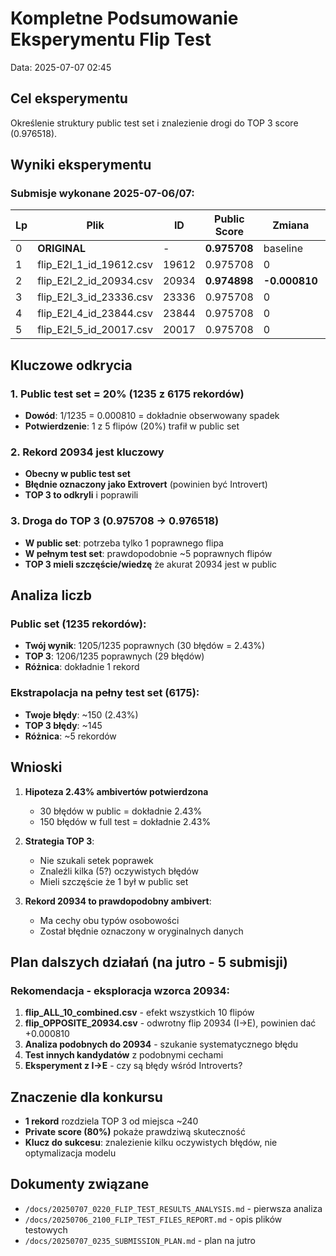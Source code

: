 # Kompletne Podsumowanie Eksperymentu Flip Test
Data: 2025-07-07 02:45

## Cel eksperymentu
Określenie struktury public test set i znalezienie drogi do TOP 3 score (0.976518).

## Wyniki eksperymentu

### Submisje wykonane 2025-07-06/07:

| Lp | Plik | ID | Public Score | Zmiana | W public? |
|----|------|-----|--------------|--------|-----------|
| 0 | **ORIGINAL** | - | **0.975708** | baseline | - |
| 1 | flip_E2I_1_id_19612.csv | 19612 | 0.975708 | 0 | ❌ NIE |
| 2 | flip_E2I_2_id_20934.csv | 20934 | **0.974898** | **-0.000810** | ✅ **TAK!** |
| 3 | flip_E2I_3_id_23336.csv | 23336 | 0.975708 | 0 | ❌ NIE |
| 4 | flip_E2I_4_id_23844.csv | 23844 | 0.975708 | 0 | ❌ NIE |
| 5 | flip_E2I_5_id_20017.csv | 20017 | 0.975708 | 0 | ❌ NIE |

## Kluczowe odkrycia

### 1. Public test set = 20% (1235 z 6175 rekordów)
- **Dowód**: 1/1235 = 0.000810 = dokładnie obserwowany spadek
- **Potwierdzenie**: 1 z 5 flipów (20%) trafił w public set

### 2. Rekord 20934 jest kluczowy
- **Obecny w public test set**
- **Błędnie oznaczony jako Extrovert** (powinien być Introvert)
- **TOP 3 to odkryli** i poprawili

### 3. Droga do TOP 3 (0.975708 → 0.976518)
- **W public set**: potrzeba tylko 1 poprawnego flipa
- **W pełnym test set**: prawdopodobnie ~5 poprawnych flipów
- **TOP 3 mieli szczęście/wiedzę** że akurat 20934 jest w public

## Analiza liczb

### Public set (1235 rekordów):
- **Twój wynik**: 1205/1235 poprawnych (30 błędów = 2.43%)
- **TOP 3**: 1206/1235 poprawnych (29 błędów)
- **Różnica**: dokładnie 1 rekord

### Ekstrapolacja na pełny test set (6175):
- **Twoje błędy**: ~150 (2.43%)
- **TOP 3 błędy**: ~145
- **Różnica**: ~5 rekordów

## Wnioski

1. **Hipoteza 2.43% ambivertów potwierdzona**
   - 30 błędów w public = dokładnie 2.43%
   - 150 błędów w full test = dokładnie 2.43%

2. **Strategia TOP 3**:
   - Nie szukali setek poprawek
   - Znaleźli kilka (5?) oczywistych błędów
   - Mieli szczęście że 1 był w public set

3. **Rekord 20934 to prawdopodobny ambivert**:
   - Ma cechy obu typów osobowości
   - Został błędnie oznaczony w oryginalnych danych

## Plan dalszych działań (na jutro - 5 submisji)

### Rekomendacja - eksploracja wzorca 20934:

1. **flip_ALL_10_combined.csv** - efekt wszystkich 10 flipów
2. **flip_OPPOSITE_20934.csv** - odwrotny flip 20934 (I→E), powinien dać +0.000810
3. **Analiza podobnych do 20934** - szukanie systematycznego błędu
4. **Test innych kandydatów** z podobnymi cechami
5. **Eksperyment z I→E** - czy są błędy wśród Introverts?

## Znaczenie dla konkursu

- **1 rekord** rozdziela TOP 3 od miejsca ~240
- **Private score (80%)** pokaże prawdziwą skuteczność
- **Klucz do sukcesu**: znalezienie kilku oczywistych błędów, nie optymalizacja modelu

## Dokumenty związane
- `/docs/20250707_0220_FLIP_TEST_RESULTS_ANALYSIS.md` - pierwsza analiza
- `/docs/20250706_2100_FLIP_TEST_FILES_REPORT.md` - opis plików testowych
- `/docs/20250707_0235_SUBMISSION_PLAN.md` - plan na jutro